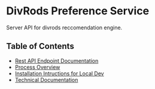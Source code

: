 # DivRods Preference Service
Server API for divrods reccomendation engine.

## Table of Contents
* [Rest API Endpoint Documentation](./docs/rest_api.md)
* [Process Overview](./docs/overview.md)
* [Installation Intructions for Local Dev](./docs/install_instructions.md)
* [Technical Documentation](./docs/technical.md)

